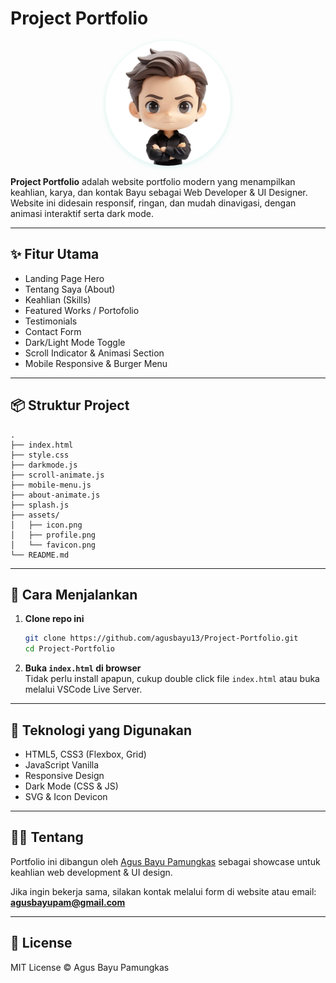 # Project Portfolio

<p align="center">
  <img src="assets/icon.png" alt="Logo" width="200" height="200" style="border-radius:50%;box-shadow:0 2px 8px #39cbb133;">
</p>

**Project Portfolio** adalah website portfolio modern yang menampilkan keahlian, karya, dan kontak Bayu sebagai Web Developer & UI Designer.  
Website ini didesain responsif, ringan, dan mudah dinavigasi, dengan animasi interaktif serta dark mode.

---

## ✨ Fitur Utama

- Landing Page Hero
- Tentang Saya (About)
- Keahlian (Skills)
- Featured Works / Portofolio
- Testimonials
- Contact Form
- Dark/Light Mode Toggle
- Scroll Indicator & Animasi Section
- Mobile Responsive & Burger Menu

---

## 📦 Struktur Project

```plaintext
.
├── index.html
├── style.css
├── darkmode.js
├── scroll-animate.js
├── mobile-menu.js
├── about-animate.js
├── splash.js
├── assets/
│   ├── icon.png
│   ├── profile.png
│   └── favicon.png
└── README.md
```

---

## 🚀 Cara Menjalankan

1. **Clone repo ini**
    ```bash
    git clone https://github.com/agusbayu13/Project-Portfolio.git
    cd Project-Portfolio
    ```

2. **Buka `index.html` di browser**  
   Tidak perlu install apapun, cukup double click file `index.html` atau buka melalui VSCode Live Server.


---

## 🔧 Teknologi yang Digunakan

- HTML5, CSS3 (Flexbox, Grid)
- JavaScript Vanilla
- Responsive Design
- Dark Mode (CSS & JS)
- SVG & Icon Devicon

---

## 🙋‍♂️ Tentang

Portfolio ini dibangun oleh [Agus Bayu Pamungkas](https://linkedin.com/in/agusbayupamungkas) sebagai showcase untuk keahlian web development & UI design.

Jika ingin bekerja sama, silakan kontak melalui form di website atau email: **agusbayupam@gmail.com**

---

## 📄 License

MIT License © Agus Bayu Pamungkas
